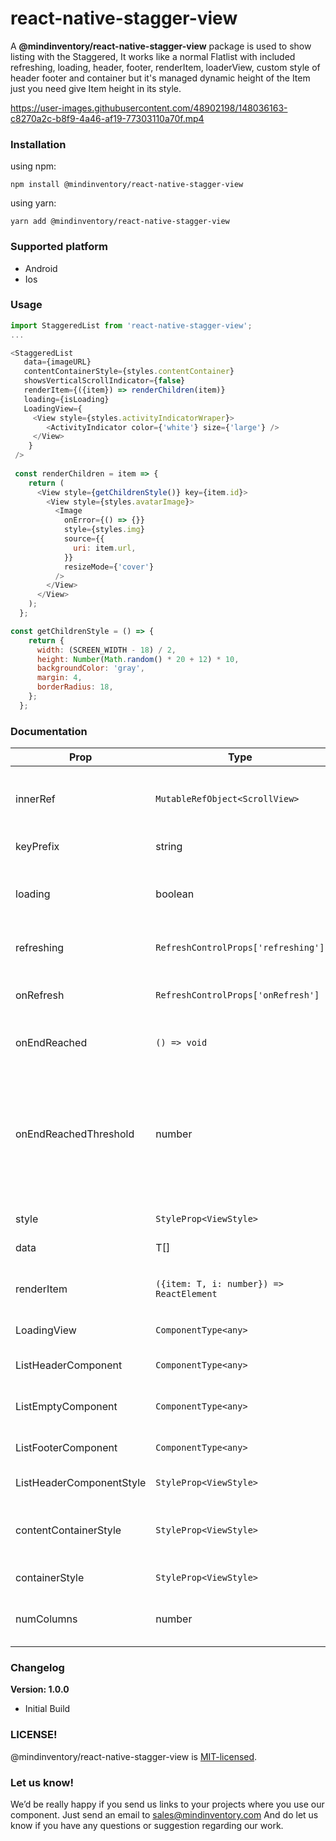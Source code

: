 # react-native-stagger-view

A **@mindinventory/react-native-stagger-view** package is used to show listing with the Staggered, It works like a normal Flatlist with included refreshing, loading, header, footer, renderItem, loaderView, custom style of header footer and container but it's managed dynamic height of the Item just you need give Item height in its style.

https://user-images.githubusercontent.com/48902198/148036163-c8270a2c-b8f9-4a46-af19-77303110a70f.mp4

### Installation

using npm:

```
npm install @mindinventory/react-native-stagger-view
```

using yarn:

```
yarn add @mindinventory/react-native-stagger-view
```

### Supported platform
  * Android
  * Ios

### Usage

```js
import StaggeredList from 'react-native-stagger-view';
...

<StaggeredList
   data={imageURL}
   contentContainerStyle={styles.contentContainer}
   showsVerticalScrollIndicator={false}
   renderItem={({item}) => renderChildren(item)}
   loading={isLoading}
   LoadingView={
     <View style={styles.activityIndicatorWraper}>
        <ActivityIndicator color={'white'} size={'large'} />
     </View>
    }
 />
 
 const renderChildren = item => {
    return (
      <View style={getChildrenStyle()} key={item.id}>
        <View style={styles.avatarImage}>
          <Image
            onError={() => {}}
            style={styles.img}
            source={{
              uri: item.url,
            }}
            resizeMode={'cover'}
          />
        </View>
      </View>
    );
  };

const getChildrenStyle = () => {
    return {
      width: (SCREEN_WIDTH - 18) / 2,
      height: Number(Math.random() * 20 + 12) * 10,
      backgroundColor: 'gray',
      margin: 4,
      borderRadius: 18,
    };
  };
```

### Documentation

| Prop | Type | Description | Default |
| --- | --- | --- | --- |
| innerRef | ```MutableRefObject<ScrollView>``` | ScrollView ref to be forwarded to the underlying scrollView. | undefined |
| keyPrefix | string | Unique key for each item. |  |
| loading | boolean | if true, the loadingView will be shown on top of the list. | false |
| refreshing | ```RefreshControlProps['refreshing']``` | Add pull to refresh in the list. |  |
| onRefresh | ```RefreshControlProps['onRefresh']``` | Callback function when user pull to refresh. |  |
| onEndReached | ```() => void``` | callback in scrollView onEndReached. |  |
| onEndReachedThreshold | number | Threshold in pixels (virtual, not physical) for calling onEndReached. It calls onEndReached if you scrolled to this pixels from the bottom. |  |
| style | ```StyleProp<ViewStyle>``` | style object for the listing. |  |
| data | T[] | Items to be rendered. |  |
| renderItem | ```({item: T, i: number}) => ReactElement``` | Takes an item from data and renders it into the list. |  |
| LoadingView | ```ComponentType<any>``` | Rendered while loading. |  |
| ListHeaderComponent | ```ComponentType<any>``` | Rendered at the top of all the items. | null |
| ListEmptyComponent | ```ComponentType<any>``` | Rendered when the list is empty.  | null |
| ListFooterComponent | ```ComponentType<any>``` | Rendered at the bottom of all the items. | null |
| ListHeaderComponentStyle | ```StyleProp<ViewStyle>``` | Style of the header. |  |
| contentContainerStyle | ```StyleProp<ViewStyle>``` | Style of the content container style of the main scrollView. |  |
| containerStyle | ```StyleProp<ViewStyle>``` | Style of main scrollView. |  |
| numColumns | number | Multiple columns can only be rendered. | 2 |
  

### Changelog
**Version: 1.0.0**
  * Initial Build

### LICENSE!

@mindinventory/react-native-stagger-view is [MIT-licensed](https://github.com/Mindinventory/rn-top-navbar/blob/master/LICENSE).

### Let us know!

We’d be really happy if you send us links to your projects where you use our component. Just send an email to sales@mindinventory.com And do let us know if you have any questions or suggestion regarding our work.
